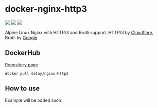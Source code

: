 # docker-nginx-http3

[![](https://img.shields.io/docker/cloud/build/de1ay/nginx-http3?style=flat-square)](https://hub.docker.com/r/de1ay/nginx-http3)
[![](https://img.shields.io/docker/cloud/automated/de1ay/nginx-http3?style=flat-square)](https://hub.docker.com/r/de1ay/nginx-http3)
[![](https://img.shields.io/docker/pulls/de1ay/nginx-http3?style=flat-square)](https://hub.docker.com/r/de1ay/nginx-http3)

Alpine Linux Nginx with HTTP/3 and Brotli support. HTTP/3 by [Cloudflare](https://github.com/cloudflare/quiche), Brotli by [Google](https://github.com/google/ngx_brotli)

## DockerHub

[Repository page](https://hub.docker.com/r/de1ay/nginx-http3)

```
docker pull de1ay/nginx-http3
```

## How to use

Example will be added soon.